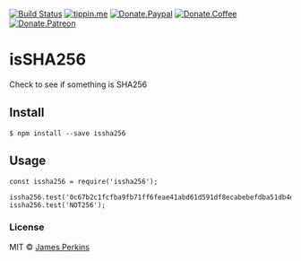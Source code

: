 [![Build Status](https://travis-ci.com/perkinsjr/isSHA256.svg?branch=master)](https://travis-ci.com/perkinsjr/isSHA256)
[![tippin.me](https://badgen.net/badge/%E2%9A%A1%EF%B8%8Ftippin.me/@james_r_perkins/F0918E)](https://tippin.me/@james_r_perkins)
[![Donate.Paypal](https://img.shields.io/badge/Donate-PayPal-green.svg)](https://paypal.me/jamesperkinsOSS)
[![Donate.Coffee](https://img.shields.io/badge/Donate-BuyMeCoffee-red.svg)](https://www.buymeacoffee.com/Of6xAMjSK)
[![Donate.Patreon](https://img.shields.io/badge/Donate-Patreon-orange.svg)](https://www.patreon.com/james_perkins)

# isSHA256

Check to see if something is SHA256 

## Install

    $ npm install --save issha256

## Usage

    const issha256 = require('issha256');

    issha256.test('0c67b2c1fcfba9fb71ff6feae41abd61d591df8ecabebefdba51db4d3cf9f1cf');
    issha256.test('NOT256');

### License

MIT © [James Perkins](https://jamesperkins.io)


